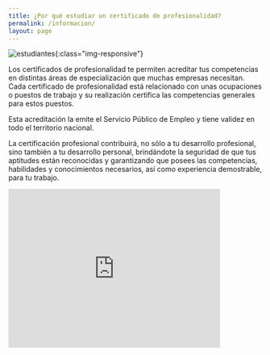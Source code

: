 ```yaml
---
title: ¿Por qué estudiar un certificado de profesionalidad?
permalink: /informacion/
layout: page
---
```


![estudiantes]({{site.baseurl}}/assets/estudiar.jpeg){:class="img-responsive"}

Los certificados de profesionalidad te permiten acreditar tus competencias en distintas áreas de especialización que muchas empresas necesitan. Cada certificado de profesionalidad está relacionado con unas ocupaciones o puestos de trabajo y su realización certifica las competencias generales para estos puestos.

Esta acreditación la emite el Servicio Público de Empleo y tiene validez en todo el territorio nacional.

La certificación profesional contribuirá, no sólo a tu desarrollo profesional, sino también a tu desarrollo personal, brindándote la seguridad de que tus aptitudes están reconocidas  y garantizando que posees las competencias, habilidades y conocimientos necesarios, así como experiencia demostrable, para tu trabajo.

<iframe width="420" height="315" src="https://youtu.be/n3oeECftxPs" frameborder="0" allowfullscreen></iframe>

